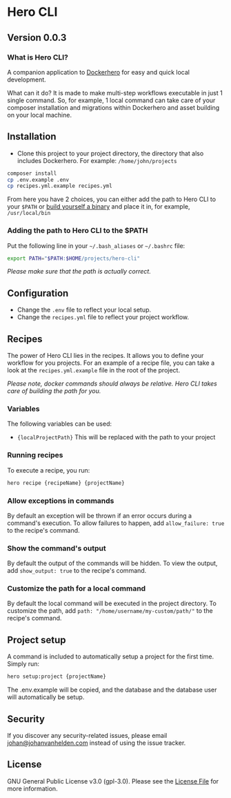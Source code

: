 # Hero CLI

## Version 0.0.3

### What is Hero CLI?

A companion application to [Dockerhero](https://github.com/johanvanhelden/dockerhero) for easy and quick local development.

What can it do? It is made to make multi-step workflows executable in just 1 single command.
So, for example, 1 local command can take care of your composer installation and migrations within Dockerhero and asset building on your local machine.

## Installation
- Clone this project to your project directory, the directory that also includes Dockerhero. For example: `/home/john/projects`
```bash
composer install
cp .env.example .env
cp recipes.yml.example recipes.yml
```

From here you have 2 choices, you can either add the path to Hero CLI to your `$PATH` or [build yourself a binary](https://laravel-zero.com/docs/build-a-standalone-application/) and place it in, for example, `/usr/local/bin`

### Adding the path to Hero CLI to the $PATH
Put the following line in your `~/.bash_aliases` or `~/.bashrc` file:

```bash
export PATH="$PATH:$HOME/projects/hero-cli"
```

_Please make sure that the path is actually correct._

## Configuration
- Change the `.env` file to reflect your local setup.
- Change the `recipes.yml` file to reflect your project workflow.

## Recipes
The power of Hero CLI lies in the recipes. It allows you to define your workflow for you projects.
For an example of a recipe file, you can take a look at the `recipes.yml.example` file in the root of the project.

_Please note, docker commands should always be relative. Hero CLI takes care of building the path for you._

### Variables
The following variables can be used:
- `{localProjectPath}` This will be replaced with the path to your project

### Running recipes
To execute a recipe, you run:
``` bash
hero recipe {recipeName} {projectName}
```

### Allow exceptions in commands
By default an exception will be thrown if an error occurs during a command's execution. To allow failures to happen, add
`allow_failure: true` to the recipe's command.

### Show the command's output
By default the output of the commands will be hidden. To view the output, add
`show_output: true` to the recipe's command.

### Customize the path for a local command
By default the local command will be executed in the project directory. To customize the path, add
`path: "/home/username/my-custom/path/"` to the recipe's command.

## Project setup
A command is included to automatically setup a project for the first time. Simply run: 

``` bash
hero setup:project {projectName}
```

The .env.example will be copied, and the database and the database user will automatically be setup.

## Security

If you discover any security-related issues, please email [johan@johanvanhelden.com](mailto:johan@johanvanhelden.com) instead of using the issue tracker.

## License

GNU General Public License v3.0 (gpl-3.0). Please see the [License File](LICENSE.md) for more information.
